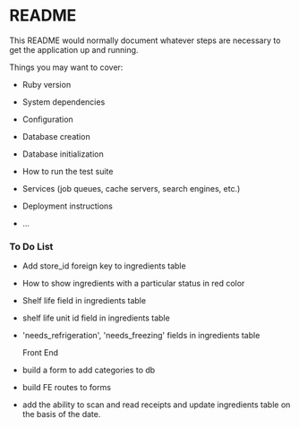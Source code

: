 # README

This README would normally document whatever steps are necessary to get the
application up and running.

Things you may want to cover:

- Ruby version

- System dependencies

- Configuration

- Database creation

- Database initialization

- How to run the test suite

- Services (job queues, cache servers, search engines, etc.)

- Deployment instructions

- ...

### To Do List

- Add store_id foreign key to ingredients table
- How to show ingredients with a particular status in red color

- Shelf life field in ingredients table
- shelf life unit id field in ingredients table
- 'needs_refrigeration', 'needs_freezing' fields in ingredients table

  Front End

- build a form to add categories to db
- build FE routes to forms
- add the ability to scan and read receipts and update ingredients table on the basis of the date.
